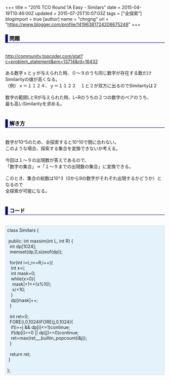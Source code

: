+++
title = "2015 TCO Round 1A Easy - Similars"
date = 2015-04-19T10:46:00Z
updated = 2015-07-25T10:07:03Z
tags = ["全探索"]
blogimport = true 
[author]
	name = "chngng"
	uri = "https://www.blogger.com/profile/14196381724208675248"
+++

<div dir="ltr" style="text-align: left;" trbidi="on"><h3 style="border-bottom: 2px solid slateblue; border-left: 8px solid navy; color: black; padding: 0px 0px 1px 5px;">問題 </h3><br /><a href="http://community.topcoder.com/stat?c=problem_statement&amp;pm=13714&amp;rd=16432" target="_blank">http://community.topcoder.com/stat?c=problem_statement&amp;pm=13714&amp;rd=16432</a><br /><br />ある数字ｘとｙが与えられた時、０〜９のうち同じ数字が存在する数だけSimilarityの値が高くなる。<br />（例）ｘ＝１１２４、ｙ＝１１２２　１と２が双方に出るのでSimilarityは２<br /><br />数字の範囲LとRが与えられた時、L~Rのうちの２つの数字のペアのうち、<br />最も高いSimilarityを求める。<br /><br /><h3 style="border-bottom: 2px solid slateblue; border-left: 8px solid navy; color: black; padding: 0px 0px 1px 5px;">解き方 </h3><br />数字が10^5のため、全探索すると10^10で間に合わない。<br />このような場合、探索する集合を変換できないか考える。<br /><br />今回は１〜９の出現数が答えであるので、<br />「数字の集合」→「１〜９までの出現数の集合」に変換できる。<br /><br />このとき、集合の総数は10^3（0から9の数字がそれぞれ出現するかどうか）となるので<br />全探索が可能になる。<br /><br /><h3 style="border-bottom: 2px solid slateblue; border-left: 8px solid navy; color: black; padding: 0px 0px 1px 5px;">コード </h3><br /><div style="background-color: #e3f2fb; border: 1px dotted #CCCCCC; padding: 5px;">class Similars {<br /><br /><span class="Apple-tab-span" style="white-space: pre;"> </span>public: int maxsim(int L, int R) {<br /><span class="Apple-tab-span" style="white-space: pre;">  </span>int dp[1024];<br /><span class="Apple-tab-span" style="white-space: pre;">  </span>memset(dp,0,sizeof(dp));<br /><br /><span class="Apple-tab-span" style="white-space: pre;">  </span>for(int i=L;i&lt;=R;i++){<br /><span class="Apple-tab-span" style="white-space: pre;">   </span>int x=i;<br /><span class="Apple-tab-span" style="white-space: pre;">   </span>int mask=0;<br /><span class="Apple-tab-span" style="white-space: pre;">   </span>while(x&gt;0){<br /><span class="Apple-tab-span" style="white-space: pre;">    </span>mask|=1&lt;&lt;(x%10);<br /><span class="Apple-tab-span" style="white-space: pre;">    </span>x/=10;<br /><span class="Apple-tab-span" style="white-space: pre;">   </span>}<br /><span class="Apple-tab-span" style="white-space: pre;">   </span>dp[mask]++;<br /><span class="Apple-tab-span" style="white-space: pre;">  </span>}<br /><br /><span class="Apple-tab-span" style="white-space: pre;">  </span>int ret=0;<br /><span class="Apple-tab-span" style="white-space: pre;">  </span>FORE(i,0,1024)FORE(j,0,1024){<br /><span class="Apple-tab-span" style="white-space: pre;">   </span>if(i==j &amp;&amp; dp[i]&lt;=1)continue;<br /><span class="Apple-tab-span" style="white-space: pre;">   </span>if(dp[i]==0 || dp[j]==0)continue;<br /><span class="Apple-tab-span" style="white-space: pre;">   </span>ret=max(ret,__builtin_popcount(i&amp;j));<br /><span class="Apple-tab-span" style="white-space: pre;">  </span>}<br /><br /><span class="Apple-tab-span" style="white-space: pre;">  </span>return ret;<br /><span class="Apple-tab-span" style="white-space: pre;"> </span>}<br /><br />};</div></div>
